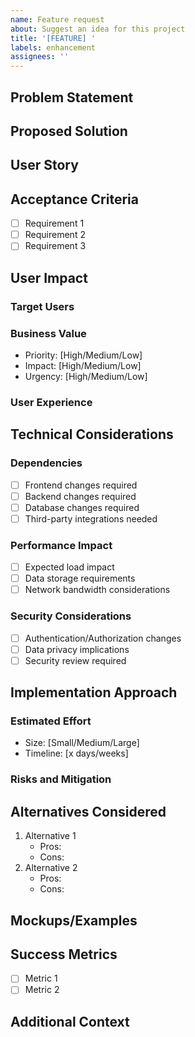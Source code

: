 ```yaml
---
name: Feature request
about: Suggest an idea for this project
title: '[FEATURE] '
labels: enhancement
assignees: ''
---
```


## Problem Statement
<!-- Describe the problem this feature would solve -->

## Proposed Solution
<!-- Describe your proposed solution -->

## User Story
<!-- As a [type of user], I want [goal] so that [benefit] -->

## Acceptance Criteria
<!-- List the requirements that must be met for this feature to be complete -->
- [ ] Requirement 1
- [ ] Requirement 2
- [ ] Requirement 3

## User Impact
### Target Users
<!-- Who will benefit from this feature? -->

### Business Value
<!-- What business goals does this feature support? -->
- Priority: [High/Medium/Low]
- Impact: [High/Medium/Low]
- Urgency: [High/Medium/Low]

### User Experience
<!-- How will this improve the user experience? -->

## Technical Considerations
### Dependencies
<!-- List any technical dependencies or prerequisites -->
- [ ] Frontend changes required
- [ ] Backend changes required
- [ ] Database changes required
- [ ] Third-party integrations needed

### Performance Impact
<!-- Describe any performance implications -->
- [ ] Expected load impact
- [ ] Data storage requirements
- [ ] Network bandwidth considerations

### Security Considerations
<!-- Note any security implications -->
- [ ] Authentication/Authorization changes
- [ ] Data privacy implications
- [ ] Security review required

## Implementation Approach
<!-- High-level description of how this could be implemented -->

### Estimated Effort
<!-- Rough estimate of implementation effort -->
- Size: [Small/Medium/Large]
- Timeline: [x days/weeks]

### Risks and Mitigation
<!-- List potential risks and how to mitigate them -->

## Alternatives Considered
<!-- What alternatives have you considered? -->
1. Alternative 1
   - Pros:
   - Cons:
2. Alternative 2
   - Pros:
   - Cons:

## Mockups/Examples
<!-- Include any mockups, wireframes, or examples -->

## Success Metrics
<!-- How will we measure the success of this feature? -->
- [ ] Metric 1
- [ ] Metric 2

## Additional Context
<!-- Add any other context about the feature request here --> 